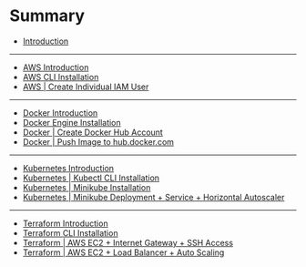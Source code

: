 # Summary

* [Introduction](README.md)

<hr>

* [AWS Introduction](aws-introduction.md)
* [AWS CLI Installation](aws-cli-installation.md)
* [AWS | Create Individual IAM User](aws-create-individual-iam-user.md)

<hr>

* [Docker Introduction](docker-introduction.md)
* [Docker Engine Installation](docker-installation.md)
* [Docker | Create Docker Hub Account](docker-hub-create-account.md)
* [Docker | Push Image to hub.docker.com](docker-push-image-to-hub.md)

<hr>

* [Kubernetes Introduction](kubernetes-introduction.md)
* [Kubernetes | Kubectl CLI Installation](kubernetes-kubectl-installation.md)
* [Kubernetes | Minikube Installation](kubernetes-minikube-installation.md)
* [Kubernetes | Minikube Deployment + Service + Horizontal Autoscaler](kubernetes-minikube-deployment-service-horizontal-autoscale.md)

<hr>

* [Terraform Introduction](terraform-introduction.md)
* [Terraform CLI Installation](terraform-cli-installation.md)
* [Terraform | AWS EC2 + Internet Gateway + SSH Access](terraform-aws-ec2-internet-gateway-ssh.md)
* [Terraform | AWS EC2 + Load Balancer + Auto Scaling](terraform-aws-load-balancer-auto-scaling.md)

